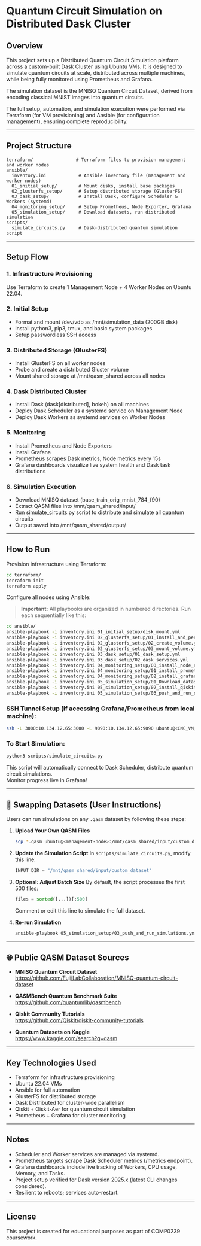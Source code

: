 
# Quantum Circuit Simulation on Distributed Dask Cluster

## Overview
This project sets up a Distributed Quantum Circuit Simulation platform across a custom-built Dask Cluster using Ubuntu VMs. It is designed to simulate quantum circuits at scale, distributed across multiple machines, while being fully monitored using Prometheus and Grafana.

The simulation dataset is the MNISQ Quantum Circuit Dataset, derived from encoding classical MNIST images into quantum circuits.

The full setup, automation, and simulation execution were performed via Terraform (for VM provisioning) and Ansible (for configuration management), ensuring complete reproducibility.

---

## Project Structure
```
terraform/                # Terraform files to provision management and worker nodes
ansible/
  inventory.ini            # Ansible inventory file (management and worker nodes)
  01_initial_setup/        # Mount disks, install base packages
  02_glusterfs_setup/      # Setup distributed storage (GlusterFS)
  03_dask_setup/           # Install Dask, configure Scheduler & Workers (systemd)
  04_monitoring_setup/     # Setup Prometheus, Node Exporter, Grafana
  05_simulation_setup/     # Download datasets, run distributed simulation
scripts/
  simulate_circuits.py     # Dask-distributed quantum simulation script
```

---

## Setup Flow

### 1. Infrastructure Provisioning
Use Terraform to create 1 Management Node + 4 Worker Nodes on Ubuntu 22.04.

### 2. Initial Setup
- Format and mount /dev/vdb as /mnt/simulation_data (200GB disk)
- Install python3, pip3, tmux, and basic system packages
- Setup passwordless SSH access

### 3. Distributed Storage (GlusterFS)
- Install GlusterFS on all worker nodes
- Probe and create a distributed Gluster volume
- Mount shared storage at /mnt/qasm_shared across all nodes

### 4. Dask Distributed Cluster
- Install Dask (dask[distributed], bokeh) on all machines
- Deploy Dask Scheduler as a systemd service on Management Node
- Deploy Dask Workers as systemd services on Worker Nodes

### 5. Monitoring
- Install Prometheus and Node Exporters
- Install Grafana
- Prometheus scrapes Dask metrics, Node metrics every 15s
- Grafana dashboards visualize live system health and Dask task distributions

### 6. Simulation Execution
- Download MNISQ dataset (base_train_orig_mnist_784_f90)
- Extract QASM files into /mnt/qasm_shared/input/
- Run simulate_circuits.py script to distribute and simulate all quantum circuits
- Output saved into /mnt/qasm_shared/output/

---

## How to Run

Provision infrastructure using Terraform:
```bash
cd terraform/
terraform init
terraform apply
```

Configure all nodes using Ansible:
> **Important:** All playbooks are organized in numbered directories. Run each sequentially like this:
```bash
cd ansible/
ansible-playbook -i inventory.ini 01_initial_setup/disk_mount.yml
ansible-playbook -i inventory.ini 02_glusterfs_setup/01_install_and_peer.yml
ansible-playbook -i inventory.ini 02_glusterfs_setup/02_create_volume.yml
ansible-playbook -i inventory.ini 02_glusterfs_setup/03_mount_volume.yml
ansible-playbook -i inventory.ini 03_dask_setup/01_dask_setup.yml
ansible-playbook -i inventory.ini 03_dask_setup/02_dask_services.yml
ansible-playbook -i inventory.ini 04_monitoring_setup/00_install_node_exporter.yml
ansible-playbook -i inventory.ini 04_monitoring_setup/01_install_prometheus.yml
ansible-playbook -i inventory.ini 04_monitoring_setup/02_install_grafana.yml
ansible-playbook -i inventory.ini 05_simulation_setup/01_Download_dataset.yml
ansible-playbook -i inventory.ini 05_simulation_setup/02_install_qiskit.yml
ansible-playbook -i inventory.ini 05_simulation_setup/03_push_and_run_simulations.yml
```

### SSH Tunnel Setup (if accessing Grafana/Prometheus from local machine):
```bash
ssh -L 3000:10.134.12.65:3000 -L 9090:10.134.12.65:9090 ubuntu@<CNC_VM_PUBLIC_IP>
```

### To Start Simulation:
```bash
python3 scripts/simulate_circuits.py
```

This script will automatically connect to Dask Scheduler, distribute quantum circuit simulations.  
Monitor progress live in Grafana!

---

## 🔄 Swapping Datasets (User Instructions)

Users can run simulations on any `.qasm` dataset by following these steps:

1. **Upload Your Own QASM Files**
   ```bash
   scp *.qasm ubuntu@<management-node>:/mnt/qasm_shared/input/custom_dataset/
   ```

2. **Update the Simulation Script**
   In `scripts/simulate_circuits.py`, modify this line:
   ```python
   INPUT_DIR = "/mnt/qasm_shared/input/custom_dataset"
   ```

3. **Optional: Adjust Batch Size**
   By default, the script processes the first 500 files:
   ```python
   files = sorted([...])[:500]
   ```
   Comment or edit this line to simulate the full dataset.

4. **Re-run Simulation**
   ```bash
   ansible-playbook 05_simulation_setup/03_push_and_run_simulations.yml
   ```

---

## 🌐 Public QASM Dataset Sources

- **MNISQ Quantum Circuit Dataset**  
  https://github.com/FujiiLabCollaboration/MNISQ-quantum-circuit-dataset

- **QASMBench Quantum Benchmark Suite**  
  https://github.com/quantumlib/qasmbench

- **Qiskit Community Tutorials**  
  https://github.com/Qiskit/qiskit-community-tutorials

- **Quantum Datasets on Kaggle**  
  https://www.kaggle.com/search?q=qasm

---

## Key Technologies Used
- Terraform for infrastructure provisioning
- Ubuntu 22.04 VMs
- Ansible for full automation
- GlusterFS for distributed storage
- Dask Distributed for cluster-wide parallelism
- Qiskit + Qiskit-Aer for quantum circuit simulation
- Prometheus + Grafana for cluster monitoring

---

## Notes
- Scheduler and Worker services are managed via systemd.
- Prometheus targets scrape Dask Scheduler metrics (/metrics endpoint).
- Grafana dashboards include live tracking of Workers, CPU usage, Memory, and Tasks.
- Project setup verified for Dask version 2025.x (latest CLI changes considered).
- Resilient to reboots; services auto-restart.

---

## License
This project is created for educational purposes as part of COMP0239 coursework.

